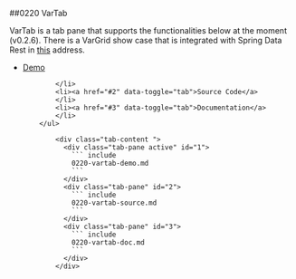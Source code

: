 ##0220 VarTab 
<div id='0220-VarTab'/>

VarTab is a tab pane that supports the functionalities below at the moment (v0.2.6). There is a VarGrid show case that is integrated with Spring Data Rest in [this](https://github.com/varang/varang-test) address. 



<div id="exTab2" class="container">	
<ul class="nav nav-tabs">
			<li class="active">
        <a  href="#1" data-toggle="tab">Demo</a>

        	</li>
			<li><a href="#2" data-toggle="tab">Source Code</a>
			</li>
			<li><a href="#3" data-toggle="tab">Documentation</a>
			</li>
		</ul>

			<div class="tab-content ">
			  <div class="tab-pane active" id="1">
          		``` include
        		0220-vartab-demo.md
        		```
			  </div>
			  <div class="tab-pane" id="2">
          		``` include
        		0220-vartab-source.md
        		```
			  </div>
        	  <div class="tab-pane" id="3">
          		``` include
        		0220-vartab-doc.md
        		```
			  </div>
			</div>
</div>

